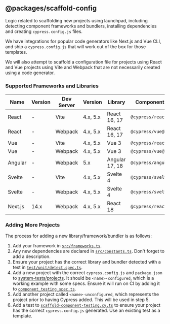 ## @packages/scaffold-config

Logic related to scaffolding new projects using launchpad, including detecting component frameworks and bundlers, installing dependencies and creating `cypress.config.js` files. 

We have integrations for popular code generators like Next.js and Vue CLI, and ship a `cypress.config.js` that will work out of the box for those templates.

We will also attempt to scaffold a configuration file for projects using React and Vue projects using Vite and Webpack that are not necessarily created using a code generator.

### Supported Frameworks and Libraries

| Name             | Version    | Dev Server | Version  | Library        | Component Adaptor          | Example Project                                                     |
| ---------------- | -------    | ---------- | -------- | -------------- | -------------------------- | ------------------------------------------------------------------- |
| React            | -          | Vite       | 4.x, 5.x | React 16, 17   | `@cypress/react@latest`    | [Link](../../system-tests/projects/react-vite-ts-configured)        |
| React            | -          | Webpack    | 4.x, 5.x | React 16, 17   | `@cypress/vue@latest`      | [Link](../../system-tests/projects/react18)                         |
| Vue              | -          | Vite       | 4.x, 5.x | Vue 3          | `@cypress/react@latest`    | [Link](../../system-tests/projects/vue3-vite-ts-configured)         |
| Vue              | -          | Webpack    | 4.x, 5.x | Vue 3          | `@cypress/vue@latest`      | [Link](../../system-tests/projects/vue3-webpack-ts-configured)      |
| Angular          | -          | Webpack    | 5.x      | Angular 17, 18 | `@cypress/angular@latest`  | [Link](../../system-tests/projects/angular-cli-configured)          |
| Svelte           | -          | Vite       | 4.x, 5.x | Svelte 4       | `@cypress/svelte@latest`   | [Link](../../system-tests/projects/svelte-vite)                     |
| Svelte           | -          | Webpack    | 4.x, 5.x | Svelte 4       | `@cypress/svelte@latest`   | [Link](../../system-tests/projects/svelte-webpack)                  |
| Next.js          | 14.x       | Webpack    | 4.x, 5.x | React 18       | `@cypress/react@latest`    | [Link](../../system-tests/projects/nextjs-configured)               |

### Adding More Projects

The process for adding a new library/framework/bundler is as follows:

1. Add your framework in [`src/frameworks.ts`](./src/frameworks.ts).
2. Any new dependencies are declared in [`src/constants.ts`](./src/constants.ts). Don't forget to add a description.
3. Ensure your project has the correct library and bundler detected with a test in [`test/unit/detect.spec.ts`](./test/unit/detect.spec.ts).
3. Add a new project with the correct `cypress.config.js` and `package.json` to [system-tests/projects](../../system-tests/projects). It should be `<name>-configured`, which is a working example with some specs. Ensure it will run on CI by adding it to [`component_testing_spec.ts`](../../system-tests/test/component_testing_spec.ts).
4. Add another project called `<name>-unconfigured`, which represents the project prior to having Cypress added. This will be used in step 5.
5. Add a test to [`scaffold-component-testing.cy.ts`](../launchpad/cypress/e2e/scaffold-component-testing.cy.ts) to ensure your project has the correct `cypress.config.js` generated. Use an existing test as a template.
